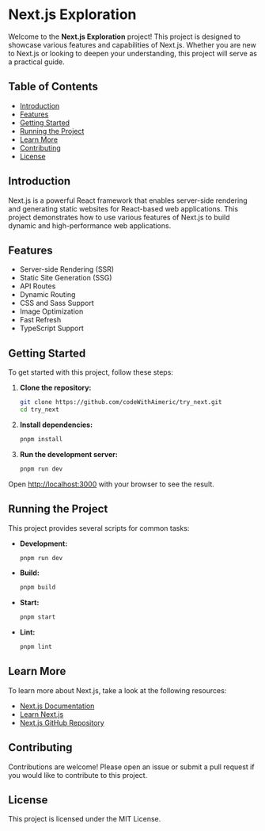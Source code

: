 # Next.js Exploration

Welcome to the **Next.js Exploration** project! This project is designed to showcase various features and capabilities of Next.js. Whether you are new to Next.js or looking to deepen your understanding, this project will serve as a practical guide.

## Table of Contents
- [Introduction](#introduction)
- [Features](#features)
- [Getting Started](#getting-started)
- [Running the Project](#running-the-project)
- [Learn More](#learn-more)
- [Contributing](#contributing)
- [License](#license)

## Introduction
Next.js is a powerful React framework that enables server-side rendering and generating static websites for React-based web applications. This project demonstrates how to use various features of Next.js to build dynamic and high-performance web applications.

## Features
- Server-side Rendering (SSR)
- Static Site Generation (SSG)
- API Routes
- Dynamic Routing
- CSS and Sass Support
- Image Optimization
- Fast Refresh
- TypeScript Support

## Getting Started
To get started with this project, follow these steps:

1. **Clone the repository:**
    ```sh
    git clone https://github.com/codeWithAimeric/try_next.git
    cd try_next
    ```

2. **Install dependencies:**
    ```sh
    pnpm install
    ```

3. **Run the development server:**
    ```sh
    pnpm run dev
    ```

Open [http://localhost:3000](http://localhost:3000) with your browser to see the result.

## Running the Project
This project provides several scripts for common tasks:

- **Development:**
    ```sh
    pnpm run dev
    ```

- **Build:**
    ```sh
    pnpm build
    ```

- **Start:**
    ```sh
    pnpm start
    ```

- **Lint:**
    ```sh
    pnpm lint
    ```


## Learn More
To learn more about Next.js, take a look at the following resources:
- [Next.js Documentation](https://nextjs.org/docs)
- [Learn Next.js](https://nextjs.org/learn)
- [Next.js GitHub Repository](https://github.com/vercel/next.js/)

## Contributing
Contributions are welcome! Please open an issue or submit a pull request if you would like to contribute to this project.

## License
This project is licensed under the MIT License.


